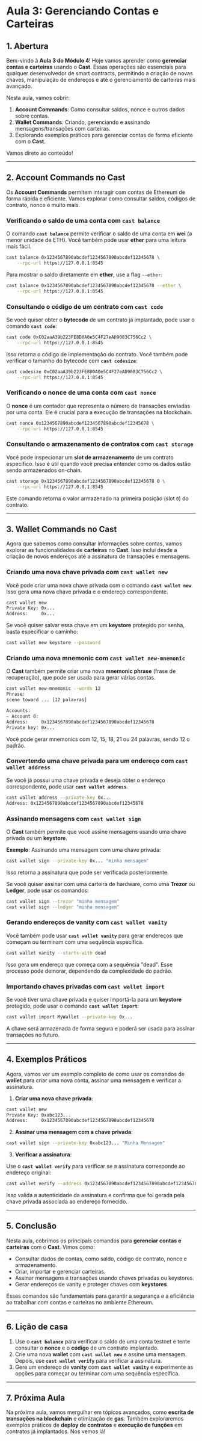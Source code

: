 # Aula 3: Gerenciando Contas e Carteiras

## 1. Abertura

Bem-vindo à **Aula 3 do Módulo 4**! Hoje vamos aprender como **gerenciar contas e carteiras** usando o **Cast**. Essas operações são essenciais para qualquer desenvolvedor de smart contracts, permitindo a criação de novas chaves, manipulação de endereços e até o gerenciamento de carteiras mais avançado.

Nesta aula, vamos cobrir:

1. **Account Commands**: Como consultar saldos, nonce e outros dados sobre contas.
2. **Wallet Commands**: Criando, gerenciando e assinando mensagens/transações com carteiras.
3. Explorando exemplos práticos para gerenciar contas de forma eficiente com o **Cast**.

Vamos direto ao conteúdo!

---

## 2. **Account Commands** no Cast

Os **Account Commands** permitem interagir com contas de Ethereum de forma rápida e eficiente. Vamos explorar como consultar saldos, códigos de contrato, nonce e muito mais.

### **Verificando o saldo de uma conta com `cast balance`**

O comando **`cast balance`** permite verificar o saldo de uma conta em **wei** (a menor unidade de ETH). Você também pode usar **ether** para uma leitura mais fácil.

```bash
cast balance 0x1234567890abcdef1234567890abcdef12345678 \
    --rpc-url https://127.0.0.1:8545
```

Para mostrar o saldo diretamente em **ether**, use a flag `--ether`:

```bash
cast balance 0x1234567890abcdef1234567890abcdef12345678 --ether \
    --rpc-url https://127.0.0.1:8545
```

### **Consultando o código de um contrato com `cast code`**

Se você quiser obter o **bytecode** de um contrato já implantado, pode usar o comando **`cast code`**:

```bash
cast code 0xC02aaA39b223FE8D0A0e5C4F27eAD9083C756Cc2 \
    --rpc-url https://127.0.0.1:8545
```

Isso retorna o código de implementação do contrato. Você também pode verificar o tamanho do bytecode com **`cast codesize`**:

```bash
cast codesize 0xC02aaA39b223FE8D0A0e5C4F27eAD9083C756Cc2 \
    --rpc-url https://127.0.0.1:8545
```

### **Verificando o nonce de uma conta com `cast nonce`**

O **nonce** é um contador que representa o número de transações enviadas por uma conta. Ele é crucial para a execução de transações na blockchain.

```bash
cast nonce 0x1234567890abcdef1234567890abcdef12345678 \
    --rpc-url https://127.0.0.1:8545
```

### **Consultando o armazenamento de contratos com `cast storage`**

Você pode inspecionar um **slot de armazenamento** de um contrato específico. Isso é útil quando você precisa entender como os dados estão sendo armazenados on-chain.

```bash
cast storage 0x1234567890abcdef1234567890abcdef12345678 0 \
    --rpc-url https://127.0.0.1:8545
```

Este comando retorna o valor armazenado na primeira posição (slot `0`) do contrato.

---

## 3. **Wallet Commands** no Cast

Agora que sabemos como consultar informações sobre contas, vamos explorar as funcionalidades de **carteiras** no **Cast**. Isso inclui desde a criação de novos endereços até a assinatura de transações e mensagens.

### **Criando uma nova chave privada com `cast wallet new`**

Você pode criar uma nova chave privada com o comando **`cast wallet new`**. Isso gera uma nova chave privada e o endereço correspondente.

```bash
cast wallet new
Private Key: 0x...
Address:     0x...
```

Se você quiser salvar essa chave em um **keystore** protegido por senha, basta especificar o caminho:

```bash
cast wallet new keystore --password
```

### **Criando uma nova mnemonic com `cast wallet new-mnemonic`**

O **Cast** também permite criar uma nova **mnemonic phrase** (frase de recuperação), que pode ser usada para gerar várias contas.

```bash
cast wallet new-mnemonic --words 12
Phrase:
scene toward ... [12 palavras]

Accounts:
- Account 0:
Address:     0x1234567890abcdef1234567890abcdef12345678
Private key: 0x...
```

Você pode gerar mnemonics com 12, 15, 18, 21 ou 24 palavras, sendo 12 o padrão.

### **Convertendo uma chave privada para um endereço com `cast wallet address`**

Se você já possui uma chave privada e deseja obter o endereço correspondente, pode usar **`cast wallet address`**.

```bash
cast wallet address --private-key 0x...
Address: 0x1234567890abcdef1234567890abcdef12345678
```

### **Assinando mensagens com `cast wallet sign`**

O **Cast** também permite que você assine mensagens usando uma chave privada ou um **keystore**.

**Exemplo**: Assinando uma mensagem com uma chave privada:

```bash
cast wallet sign --private-key 0x... "minha mensagem"
```

Isso retorna a assinatura que pode ser verificada posteriormente.

Se você quiser assinar com uma carteira de hardware, como uma **Trezor** ou **Ledger**, pode usar os comandos:

```bash
cast wallet sign --trezor "minha mensagem"
cast wallet sign --ledger "minha mensagem"
```

### **Gerando endereços de vanity com `cast wallet vanity`**

Você também pode usar **`cast wallet vanity`** para gerar endereços que começam ou terminam com uma sequência específica.

```bash
cast wallet vanity --starts-with dead
```

Isso gera um endereço que começa com a sequência "dead". Esse processo pode demorar, dependendo da complexidade do padrão.

### **Importando chaves privadas com `cast wallet import`**

Se você tiver uma chave privada e quiser importá-la para um **keystore** protegido, pode usar o comando **`cast wallet import`**:

```bash
cast wallet import MyWallet --private-key 0x...
```

A chave será armazenada de forma segura e poderá ser usada para assinar transações no futuro.

---

## 4. Exemplos Práticos

Agora, vamos ver um exemplo completo de como usar os comandos de **wallet** para criar uma nova conta, assinar uma mensagem e verificar a assinatura.

1. **Criar uma nova chave privada**:

```bash
cast wallet new
Private Key: 0xabc123...
Address:     0x1234567890abcdef1234567890abcdef12345678
```

2. **Assinar uma mensagem com a chave privada**:

```bash
cast wallet sign --private-key 0xabc123... "Minha Mensagem"
```

3. **Verificar a assinatura**:

Use o **`cast wallet verify`** para verificar se a assinatura corresponde ao endereço original:

```bash
cast wallet verify --address 0x1234567890abcdef1234567890abcdef12345678 "Minha Mensagem" [assinatura]
```

Isso valida a autenticidade da assinatura e confirma que foi gerada pela chave privada associada ao endereço fornecido.

---

## 5. Conclusão

Nesta aula, cobrimos os principais comandos para **gerenciar contas e carteiras** com o **Cast**. Vimos como:

- Consultar dados de contas, como saldo, código de contrato, nonce e armazenamento.
- Criar, importar e gerenciar carteiras.
- Assinar mensagens e transações usando chaves privadas ou keystores.
- Gerar endereços de vanity e proteger chaves com **keystores**.

Esses comandos são fundamentais para garantir a segurança e a eficiência ao trabalhar com contas e carteiras no ambiente Ethereum.

---

## 6. Lição de casa

1. Use o **`cast balance`** para verificar o saldo de uma conta testnet e tente consultar o **nonce** e o **código** de um contrato implantado.
2. Crie uma nova **wallet** com **`cast wallet new`** e assine uma mensagem. Depois, use **`cast wallet verify`** para verificar a assinatura.
3. Gere um endereço de **vanity** com **`cast wallet vanity`** e experimente as opções para começar ou terminar com uma sequência específica.

---

## 7. Próxima Aula

Na próxima aula, vamos mergulhar em tópicos avançados, como **escrita de transações na blockchain** e otimização de **gas**. Também exploraremos exemplos práticos de **deploy de contratos** e **execução de funções** em contratos já implantados. Nos vemos lá!
